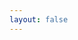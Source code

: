 ```yaml
---
layout: false
---
```


<script setup>
import Homepage from "/components/Homepage.vue";
</script>

<Homepage />